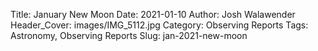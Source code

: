 Title: January New Moon
Date: 2021-01-10
Author: Josh Walawender
Header_Cover: images/IMG_5112.jpg
Category: Observing Reports
Tags: Astronomy, Observing Reports
Slug: jan-2021-new-moon

